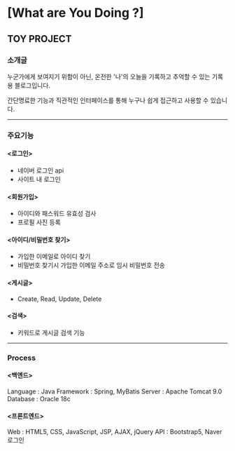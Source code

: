 # [What are You Doing ?]

## TOY PROJECT

### 소개글
누군가에게 보여지기 위함이 아닌, 온전한 '나'의 오늘을 기록하고 추억할 수 있는 기록용 블로그입니다.

간단명료한 기능과 직관적인 인터페이스를 통해 누구나 쉽게 접근하고 사용할 수 있습니다.  

-----
### 주요기능
#### <로그인>
* 네이버 로그인 api
* 사이트 내 로그인
#### <회원가입>
* 아이디와 패스워드 유효성 검사
* 프로필 사진 등록
#### <아이디/비밀번호 찾기>
* 가입한 이메일로 아이디 찾기
* 비밀번호 찾기시 가입한 이메일 주소로 임시 비밀번호 전송
#### <게시글>
* Create, Read, Update, Delete
#### <검색>
* 키워드로 게시글 검색 기능
-----
### Process
#### <백엔드>
Language : Java
Framework : Spring, MyBatis
Server : Apache Tomcat 9.0
Database : Oracle 18c

#### <프론트엔드>
Web : HTML5, CSS, JavaScript, JSP, AJAX, jQuery
API : Bootstrap5, Naver 로그인
